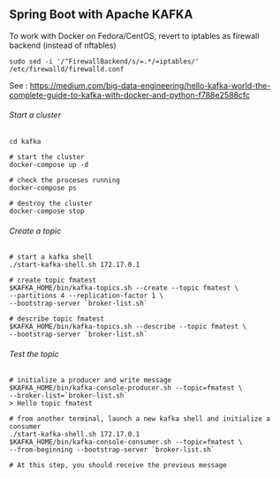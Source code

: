 ## Spring Boot with Apache KAFKA

To work with Docker on Fedora/CentOS, revert to iptables as firewall backend (instead of nftables)
```shell script
sudo sed -i '/^FirewallBackend/s/=.*/=iptables/' /etc/firewalld/firewalld.conf
```

See :
https://medium.com/big-data-engineering/hello-kafka-world-the-complete-guide-to-kafka-with-docker-and-python-f788e2588cfc

###### Start a cluster
```shell script
cd kafka

# start the cluster
docker-compose up -d

# check the proceses running
docker-compose ps

# destroy the cluster
docker-compose stop
```

###### Create a topic
```shell script
# start a kafka shell
./start-kafka-shell.sh 172.17.0.1

# create topic fmatest
$KAFKA_HOME/bin/kafka-topics.sh --create --topic fmatest \
--partitions 4 --replication-factor 1 \
--bootstrap-server `broker-list.sh`

# describe topic fmatest
$KAFKA_HOME/bin/kafka-topics.sh --describe --topic fmatest \
--bootstrap-server `broker-list.sh`
```

###### Test the topic
```shell script
# initialize a producer and write message 
$KAFKA_HOME/bin/kafka-console-producer.sh --topic=fmatest \
--broker-list=`broker-list.sh`
> Hello topic fmatest

# from another terminal, launch a new kafka shell and initialize a consumer
./start-kafka-shell.sh 172.17.0.1
$KAFKA_HOME/bin/kafka-console-consumer.sh --topic=fmatest \
--from-beginning --bootstrap-server `broker-list.sh`

# At this step, you should receive the previous message
```